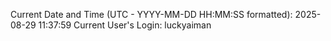 Current Date and Time (UTC - YYYY-MM-DD HH:MM:SS formatted): 2025-08-29 11:37:59
Current User's Login: luckyaiman
